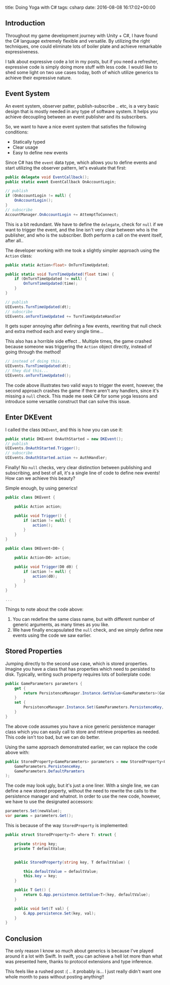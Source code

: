 title: Doing Yoga with C#
tags: csharp
date: 2016-08-08 16:17:02+00:00

## Introduction

Throughout my game development journey with Unity + C#, I have found the C# language extremely flexible and versatile. By utilizing the right techniques, one could eliminate lots of boiler plate and achieve remarkable expressiveness.

I talk about expressive code a lot in my posts, but if you need a refresher, expressive code is simply doing more stuff with less code. I would like to shed some light on two use cases today, both of which utilize generics to achieve their expressive nature.

## Event System

An event system, observer patter, publish-subscribe .. etc, is a very basic design that is mostly needed in any type of software system. It helps you achieve decoupling between an event publisher and its subscribers.

So, we want to have a nice event system that satisfies the following conditions:

+ Statically typed
+ Clear usage
+ Easy to define new events

Since C# has the `event` data type, which allows you to define events and start utilizing the observer pattern, let's evaluate that first:

```csharp
public delegate void EventCallback();
public static event EventCallback OnAccountLogin;

// publish
if (OnAccountLogin != null) {
    OnAccountLogin();
}
// subscribe
AccountManager.OnAccountLogin += AttemptToConnect;
```

This is a bit redundant. We have to define the `delegate`, check for `null` if we want to trigger the event, and the line isn't very clear between who is the publisher, and who is the subscriber. Both perform a call on the event itself, after all..

The developer working with me took a slightly simpler approach using the `Action` class:

```csharp
public static Action<float> OnTurnTimeUpdated;

public static void TurnTimeUpdated(float time) {
    if (OnTurnTimeUpdated != null) {
        OnTurnTimeUpdated(time);
    }
}

// publish 
UIEvents.TurnTimeUpdated(dt);
// subscribe
UIEvents.onTurnTimeUpdated += TurnTimeUpdateHandler
```

It gets super annoying after defining a few events, rewriting that null check and extra method each and every single time...

This also has a horrible side effect .. Multiple times, the game crashed because someone was triggering the `Action` object directly, instead of going through the method!

```csharp
// instead of doing this...
UIEvents.TurnTimeUpdated(dt);
// they did this...
UIEvents.onTurnTimeUpdated();
```

The code above illustrates two valid ways to trigger the event, however, the second approach crashes the game if there aren't any handlers, since it's missing a `null` check. This made me seek C# for some yoga lessons and introduce some versatile construct that can solve this issue.

## Enter DKEvent

I called the class `DKEvent`, and this is how you can use it:

```csharp
public static DKEvent OnAuthStarted = new DKEvent();
// publish
UIEvents.OnAuthStarted.Trigger();
// subscribe
UIEvents.OnAuthStarted.action += AuthHandler;
```

Finally! No `null` checks, very clear distinction between publishing and subscribing, and best of all, it's a single line of code to define new events! How can we achieve this beauty?

Simple enough, by using generics!

```csharp
public class DKEvent {

    public Action action;

    public void Trigger() {
        if (action != null) {
            action();
        }
    }
}

public class DKEvent<D0> {

    public Action<D0> action;

    public void Trigger(D0 d0) {
        if (action != null) {
            action(d0);
        }
    }
}

...
```

Things to note about the code above:

1. You can redefine the same class name, but with different number of generic arguments, as many times as you like.
2. We have finally encapsulated the `null` check, and we simply define new events using the code we saw earlier.

## Stored Properties

Jumping directly to the second use case, which is stored properties. Imagine you have a class that has properties which need to persisted to disk. Typically, writing such property requires lots of boilerplate code:

```csharp
public GameParameters parameters {
    get {
        return PersistenceManager.Instance.GetValue<GameParameters>(GameParameters.PersistenceKey, GameParameters.DefaultParamters);
    }
    set {
        PersistenceManager.Instance.Set(GameParameters.PersistenceKey, value);
    }
}
```

The above code assumes you have a nice generic persistence manager class which you can easily call to store and retrieve properties as needed. This code isn't too bad, but we can do better.

Using the same approach demonstrated earlier, we can replace the code above with:

```csharp
public StoredProperty<GameParameters> parameters = new StoredProperty<GameParameters>(
    GameParameters.PersistenceKey, 
    GameParameters.DefaultParamters
);
```

The code may look ugly, but it's just a one liner. With a single line, we can define a new stored property, without the need to rewrite the calls to the persistence manager and whatnot. In order to use the new code, however, we have to use the designated accessors:

```csharp
parameters.Set(newValue);
var params = parameters.Get();
```

This is because of the way `StoredProperty` is implemented:

```csharp
public struct StoredProperty<T> where T: struct {

    private string key;
    private T defaultValue;


    public StoredProperty(string key, T defaultValue) {

        this.defaultValue = defaultValue;
        this.key = key;
    }

    public T Get() {
        return G.App.persistence.GetValue<T>(key, defaultValue);
    }

    public void Set(T val) { 
        G.App.persistence.Set(key, val); 
    }
}
```

## Conclusion

The only reason I know so much about generics is because I've played around it a lot with Swift. In swift, you can achieve a hell lot more than what was presented here, thanks to protocol extensions and type inference.

This feels like a rushed post :( .. it probably is... I just really didn't want one whole month to pass without posting anything!!
